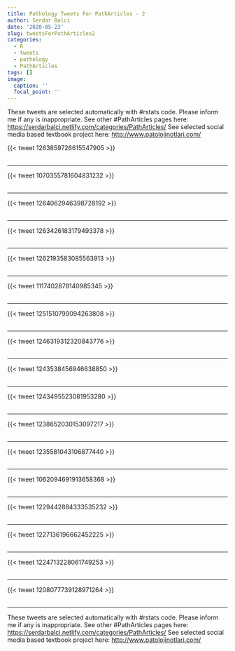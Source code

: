 ```yaml
---
title: Pathology Tweets For PathArticles - 2
author: Serdar Balci
date: '2020-05-23'
slug: tweetsForPathArticles2
categories:
  - R
  - tweets
  - pathology
  - PathArticles
tags: []
image:
  caption: ''
  focal_point: ''
---
```



These tweets are selected automatically with #rstats code. Please inform me if any is inappropriate.
See other #PathArticles pages here: https://serdarbalci.netlify.com/categories/PathArticles/ 
See selected social media based textbook project here: http://www.patolojinotlari.com/

{{< tweet 1263859726615547905 >}}
<br>
<br>
<hr>
{{< tweet 1070355781604831232 >}}
<br>
<br>
<hr>
{{< tweet 1264062946398728192 >}}
<br>
<br>
<hr>
{{< tweet 1263426183179493378 >}}
<br>
<br>
<hr>
{{< tweet 1262193583085563913 >}}
<br>
<br>
<hr>
{{< tweet 1117402878140985345 >}}
<br>
<br>
<hr>
{{< tweet 1251510799094263808 >}}
<br>
<br>
<hr>
{{< tweet 1246319312320843776 >}}
<br>
<br>
<hr>
{{< tweet 1243538456946638850 >}}
<br>
<br>
<hr>
{{< tweet 1243495523081953280 >}}
<br>
<br>
<hr>
{{< tweet 1238652030153097217 >}}
<br>
<br>
<hr>
{{< tweet 1235581043106877440 >}}
<br>
<br>
<hr>
{{< tweet 1062094691913658368 >}}
<br>
<br>
<hr>
{{< tweet 1229442884333535232 >}}
<br>
<br>
<hr>
{{< tweet 1227136196662452225 >}}
<br>
<br>
<hr>
{{< tweet 1224713228061749253 >}}
<br>
<br>
<hr>
{{< tweet 1208077739128971264 >}}
<br>
<br>
<hr>


These tweets are selected automatically with #rstats code. Please inform me if any is inappropriate.
See other #PathArticles pages here: https://serdarbalci.netlify.com/categories/PathArticles/ 
See selected social media based textbook project here: http://www.patolojinotlari.com/
